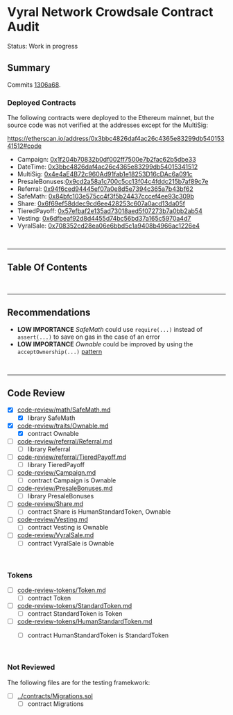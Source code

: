 # Vyral Network Crowdsale Contract Audit

Status: Work in progress

## Summary

Commits [1306a68](https://github.com/vyralnetwork/vyral/commit/1306a688cddba31cce19b0cb149b2f4e38aa54bb).

### Deployed Contracts

The following contracts were deployed to the Ethereum mainnet, but the source code was not verified at the addresses except for the MultiSig:

https://etherscan.io/address/0x3bbc4826daf4ac26c4365e83299db54015341512#code

* Campaign:      [0x1f204b70832b0df002ff7500e7b2fac62b5dbe33](https://etherscan.io/address/0x1f204b70832b0df002ff7500e7b2fac62b5dbe33#code)
* DateTime:      [0x3bbc4826daf4ac26c4365e83299db54015341512](https://etherscan.io/address/0x3bbc4826daf4ac26c4365e83299db54015341512#code)
* MultiSig:      [0x4e4aE4B72c960Ad91fab1e18253D16cDAc6a091c](https://etherscan.io/address/0x4e4aE4B72c960Ad91fab1e18253D16cDAc6a091c#code)
* PresaleBonuses:[0x9cd2a58a1c700c5cc13f04c4fddc215b7af89c7e](https://etherscan.io/address/0x9cd2a58a1c700c5cc13f04c4fddc215b7af89c7e#code)
* Referral:      [0x94f6ced94445ef07a0e8d5e7394c365a7b43bf62](https://etherscan.io/address/0x94f6ced94445ef07a0e8d5e7394c365a7b43bf62#code)
* SafeMath:      [0x84bfc103e575cc4f3f5b24437cccef4ee93c309b](https://etherscan.io/address/0x84bfc103e575cc4f3f5b24437cccef4ee93c309b#code)
* Share:         [0x6f69ef58ddec9cd6ee428253c607a0acd13da05f](https://etherscan.io/address/0x6f69ef58ddec9cd6ee428253c607a0acd13da05f#code)
* TieredPayoff:  [0x57efbaf2e135ad73018aed5f07273b7a0bb2ab54](https://etherscan.io/address/0x57efbaf2e135ad73018aed5f07273b7a0bb2ab54#code)
* Vesting:       [0x6dfbeaf92d8d4455d74bc56bd37a165c5970a4d7](https://etherscan.io/address/0x6dfbeaf92d8d4455d74bc56bd37a165c5970a4d7#code)
* VyralSale:     [0x708352cd28ea06e6bbd5c1a9408b4966ac1226e4](https://etherscan.io/address/0x708352cd28ea06e6bbd5c1a9408b4966ac1226e4#code)


<br />

<hr />

## Table Of Contents

<br />

<hr />

## Recommendations

* **LOW IMPORTANCE** *SafeMath* could use `require(...)` instead of `assert(...)` to save on gas in the case of an error
* **LOW IMPORTANCE** *Ownable* could be improved by using the `acceptOwnership(...)` [pattern](https://github.com/openanx/OpenANXToken/blob/master/contracts/Owned.sol#L51-L55)

<br />

<hr />

## Code Review

* [x] [code-review/math/SafeMath.md](code-review/math/SafeMath.md)
  * [x] library SafeMath
* [x] [code-review/traits/Ownable.md](code-review/traits/Ownable.md)
  * [x] contract Ownable
* [ ] [code-review/referral/Referral.md](code-review/referral/Referral.md)
  * [ ] library Referral
* [ ] [code-review/referral/TieredPayoff.md](code-review/referral/TieredPayoff.md)
  * [ ] library TieredPayoff
* [ ] [code-review/Campaign.md](code-review/Campaign.md)
  * [ ] contract Campaign is Ownable
* [ ] [code-review/PresaleBonuses.md](code-review/PresaleBonuses.md)
  * [ ] library PresaleBonuses
* [ ] [code-review/Share.md](code-review/Share.md)
  * [ ] contract Share is HumanStandardToken, Ownable
* [ ] [code-review/Vesting.md](code-review/Vesting.md)
  * [ ] contract Vesting is Ownable
* [ ] [code-review/VyralSale.md](code-review/VyralSale.md)
  * [ ] contract VyralSale is Ownable

<br />

### Tokens

* [ ] [code-review-tokens/Token.md](code-review-tokens/Token.md)
  * [ ] contract Token
* [ ] [code-review-tokens/StandardToken.md](code-review-tokens/StandardToken.md)
  * [ ] contract StandardToken is Token
* [ ] [code-review-tokens/HumanStandardToken.md](code-review-tokens/HumanStandardToken.md)
  * [ ] contract HumanStandardToken is StandardToken


<br />

### Not Reviewed

The following files are for the testing framekwork:

* [ ] [../contracts/Migrations.sol](../contracts/Migrations.sol)
  * [ ] contract Migrations
